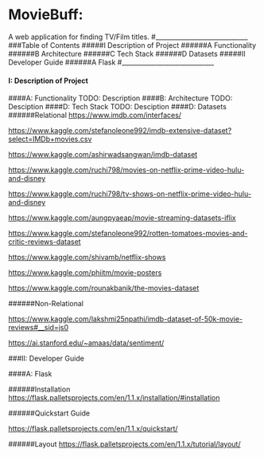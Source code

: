 # MovieBuff:
A web application for finding TV/Film titles.
#_____________________________
###Table of Contents
#####I Description of Project
######A Functionality
######B Architecture
######C Tech Stack
######D Datasets
#####II Developer Guide
######A Flask
#_____________________________
#### I: Description of Project
####A: Functionality
TODO: Description
####B: Architecture
TODO: Desciption
####D: Tech Stack
TODO: Desciption
####D: Datasets
######Relational 
https://www.imdb.com/interfaces/ 

https://www.kaggle.com/stefanoleone992/imdb-extensive-dataset?select=IMDb+movies.csv 

https://www.kaggle.com/ashirwadsangwan/imdb-dataset 

https://www.kaggle.com/ruchi798/movies-on-netflix-prime-video-hulu-and-disney 

https://www.kaggle.com/ruchi798/tv-shows-on-netflix-prime-video-hulu-and-disney 

https://www.kaggle.com/aungpyaeap/movie-streaming-datasets-iflix 

https://www.kaggle.com/stefanoleone992/rotten-tomatoes-movies-and-critic-reviews-dataset 

https://www.kaggle.com/shivamb/netflix-shows 

https://www.kaggle.com/phiitm/movie-posters 

https://www.kaggle.com/rounakbanik/the-movies-dataset 

######Non-Relational

https://www.kaggle.com/lakshmi25npathi/imdb-dataset-of-50k-movie-reviews#__sid=js0 

https://ai.stanford.edu/~amaas/data/sentiment/ 

###II: Developer Guide

####A: Flask

######Installation
https://flask.palletsprojects.com/en/1.1.x/installation/#installation

######Quickstart Guide

https://flask.palletsprojects.com/en/1.1.x/quickstart/

######Layout
https://flask.palletsprojects.com/en/1.1.x/tutorial/layout/